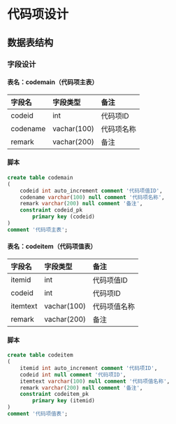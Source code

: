 # 代码项设计

## 数据表结构
### 字段设计
#### 表名：codemain（代码项主表）

|字段名| 字段类型 |备注|
|:---|:---|:---|
|codeid|int|代码项ID|
|codename|vachar(100)|代码项名称|
|remark|vachar(200)|备注|
#### 脚本
```sql
create table codemain
(
	codeid int auto_increment comment '代码项值ID',
	codename varchar(100) null comment '代码项名称',
	remark varchar(200) null comment '备注',
	constraint codeid_pk
		primary key (codeid)
)
comment '代码项主表';
```

#### 表名：codeitem（代码项值表）

|字段名| 字段类型 |备注|
|:---|:---|:---|
|itemid|int|代码项值ID|
|codeid|int|代码项ID|
|itemtext|vachar(100)|代码项值名称|
|remark|vachar(200)|备注|

#### 脚本
```sql
create table codeitem
(
	itemid int auto_increment comment '代码项ID',
	codeid int null comment '代码项ID',
	itemtext varchar(100) null comment '代码项值名称',
	remark varchar(200) null comment '备注',
	constraint codeitem_pk
		primary key (itemid)
)
comment '代码项值表';


```

